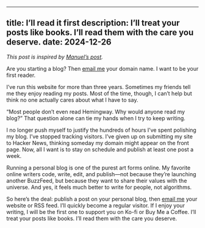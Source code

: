 
--- 
title: I’ll read it first
description: I’ll treat your posts like books. I’ll read them with the care you deserve.
date: 2024-12-26
---

*This post is inspired by [Manuel’s post][1].*

Are you starting a blog? Then [email me][2] your domain name. I want to be your first reader.

I’ve run this website for more than three years. Sometimes my friends tell me they enjoy reading my posts. Most of the time, though, I can’t help but think no one actually cares about what I have to say.

“Most people don’t even read Hemingway. Why would anyone read my blog?” That question alone can tie my hands when I try to keep writing.

I no longer push myself to justify the hundreds of hours I’ve spent polishing my blog. I’ve stopped tracking visitors. I’ve given up on submitting my site to Hacker News, thinking someday my domain might appear on the front page. Now, all I want is to stay on schedule and publish at least one post a week. 

Running a personal blog is one of the purest art forms online. My favorite online writers code, write, edit, and publish—not because they’re launching another BuzzFeed, but because they want to share their values with the universe. And yes, it feels much better to write for people, not algorithms.

So here’s the deal: publish a post on your personal blog, then [email me][3] your website or RSS feed. I’ll quickly become a regular visitor. If I enjoy your writing, I will be the first one to support you on Ko-fi or Buy Me a Coffee. I’ll treat your posts like books. I’ll read them with the care you deserve.

[1]:	https://manuelmoreale.com/i-ll-read-it
[2]:	https://letterbird.co/kang
[3]:	https://letterbird.co/kang
